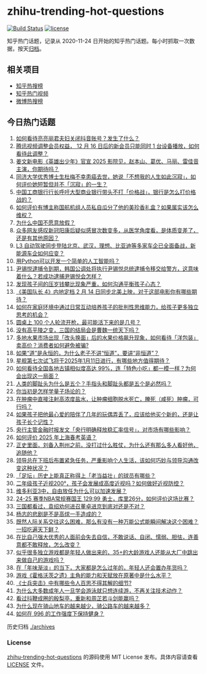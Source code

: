 # zhihu-trending-hot-questions

[![Build Status](https://github.com/justjavac/zhihu-trending-hot-questions/workflows/ci/badge.svg?branch=master)](https://github.com/justjavac/zhihu-trending-hot-questions/actions)
[![license](https://img.shields.io/github/license/justjavac/zhihu-trending-hot-questions)](https://github.com/justjavac/zhihu-trending-hot-questions/blob/master/LICENSE)

知乎热门话题，记录从 2020-11-24
日开始的知乎热门话题。每小时抓取一次数据，按天[归档](./archives)。

## 相关项目

- [知乎热搜榜](https://github.com/justjavac/zhihu-trending-top-search)
- [知乎热门视频](https://github.com/justjavac/zhihu-trending-hot-video)
- [微博热搜榜](https://github.com/justjavac/weibo-trending-hot-search)

## 今日热门话题

<!-- BEGIN -->
<!-- 最后更新时间 Tue Jan 07 2025 02:10:18 GMT+0800 (China Standard Time) -->

1. [如何看待亮亮丽君夫妇关闭抖音账号？发生了什么？](https://www.zhihu.com/question/8770865017)
1. [腾讯视频调整会员权益， 12 月 16 日后的新会员只能同时 1 台设备播放，如何看待此调整？](https://www.zhihu.com/question/6454642246)
1. [姜文新电影《英雄出少年》官宣 2025 影院见，赵本山、葛优、马丽、雷佳音主演，你期待吗？](https://www.zhihu.com/question/8837418300)
1. [同济大学优秀博士生杜梅不幸患癌去世，她说「不想我的人生如此沉寂」，如何评价她短暂但并不「沉寂」的一生？](https://www.zhihu.com/question/8838551472)
1. [中国工商银行行长呼吁大型商业银行带头不打「价格战」，银行是怎么打价格战的？](https://www.zhihu.com/question/8787635435)
1. [如何评价有博主称国航机组人员私自瓜分了他的美珍香礼盒？如果属实该怎么维权？](https://www.zhihu.com/question/8641132283)
1. [为什么中国不愿意放假？](https://www.zhihu.com/question/8592355522)
1. [众多网友感叹新冠阳康后疑似感冒次数变多，从医学角度看，是体质变差了，还是有其他原因？](https://www.zhihu.com/question/8636783554)
1. [L3 自动驾驶同步登陆北京、武汉，理想、比亚迪等多家车企已全面备战，新能源车企如何应变？](https://www.zhihu.com/question/8797505063)
1. [用Python可以开发一个简单的人工智能吗？](https://www.zhihu.com/question/304543222)
1. [尹锡悦逮捕令到期，韩国公调处将执行尹锡悦总统逮捕令移交给警方，这意味着什么？若成功逮捕尹锡悦会怎样？](https://www.zhihu.com/question/8836251293)
1. [发现孩子间的压岁钱攀比现象严重，如何沟通平衡孩子心态？](https://www.zhihu.com/question/7845064932)
1. [《美国队长 4》内地定档 2 月 14 日同步北美上映，对于这部电影你有哪些期待？](https://www.zhihu.com/question/8845368665)
1. [如何在家庭环境中通过日常互动培养孩子的批判性思维能力，给孩子更多独立思考的机会？](https://www.zhihu.com/question/5712057523)
1. [圆桌上 100 个人轮流开枪，最可能活下来的是几号？](https://www.zhihu.com/question/8225556361)
1. [没有高平陵之变，三国的结局会是曹魏一统天下吗？](https://www.zhihu.com/question/8791902653)
1. [多地水果市场出现「改头换面」后的水果价格飙升现象，如何看待「洋包装」卖高价？消费者如何避免被骗?](https://www.zhihu.com/question/8760158046)
1. [如果“道”是永恒的，为什么老子不讲“恒道”，要讲“非恒道”？](https://www.zhihu.com/question/8465847276)
1. [星舰第七次试飞将于2025年1月11日进行，有哪些地方值得期待？](https://www.zhihu.com/question/7707266904)
1. [如何看待全国各地古镇相似度高达 99%，连「特色小吃」都一模一样？为何会出现这一局面？](https://www.zhihu.com/question/591935274)
1. [人类的脚趾头为什么是五个？手指头和脚趾头都是五个是必然吗？](https://www.zhihu.com/question/8392216325)
1. [你当初是怎样学量子场论的？](https://www.zhihu.com/question/429386653)
1. [在肿瘤中直接注射高浓度盐水，让肿瘤细胞脱水死亡，腌死（咸死）肿瘤，可行吗？](https://www.zhihu.com/question/7843934510)
1. [如果孩子把他最心爱的陪伴了几年的玩偶弄丢了，应该给他买个新的，还是让孩子长个记性？](https://www.zhihu.com/question/515264590)
1. [央行主管金融时报发文「央行明确释放稳汇率信号」，对市场有哪些影响？](https://www.zhihu.com/question/8847307622)
1. [如何评价 2025 年上海春考英语？](https://www.zhihu.com/question/8765713571)
1. [正史里面，刘备入荆州之前，没打过什么胜仗，为什么还有那么多人看好他，追随他？](https://www.zhihu.com/question/8301746008)
1. [领导总在下班后布置紧急任务，严重影响个人生活，该如何巧妙与领导沟通改变这种状况？](https://www.zhihu.com/question/8492510868)
1. [「足坛」历史上能真正称得上「老当益壮」的球员有哪些？](https://www.zhihu.com/question/444277865)
1. [二年级孩子近视200°，孩子会发展成高度近视吗？如何做好近视防控？](https://www.zhihu.com/question/8612032173)
1. [维多利亚3中，自由放任为什么可以加速发展？](https://www.zhihu.com/question/8547535496)
1. [24-25 赛季NBA常规赛国王 129:99 勇士，库里26分，如何评价这场比赛？](https://www.zhihu.com/question/8840367295)
1. [三国都看过，袁绍劝何进召董卓进京到底对还是不对？](https://www.zhihu.com/question/3264899443)
1. [杨志的悲剧是不是高俅一手造成的？](https://www.zhihu.com/question/654457424)
1. [既然人际关系交往这么困难，那么有没有一种万能公式能瞬间解决这个困难？一招吃遍天下鲜？](https://www.zhihu.com/question/8649712888)
1. [在比自己强大优秀的人面前会失去自信，不敢说话、自闭、懦弱、胆怯，连善意都不敢释放，怎么改变？](https://www.zhihu.com/question/588130957)
1. [似乎很多独立游戏都是年轻人做出来的，35+的大龄游戏人还能从大厂中跳出来做自己的游戏吗？](https://www.zhihu.com/question/4852845720)
1. [在「年味渐淡」的当下，大家都是怎么过年的，年轻人还会置办年货吗？](https://www.zhihu.com/question/8818628153)
1. [游戏《霍格沃茨之遗》主角的能力和天赋放在原著中是什么水平？](https://www.zhihu.com/question/584448956)
1. [《士兵突击》中有哪些令人百思不得其解的细节?](https://www.zhihu.com/question/626896701)
1. [为什么大多数成年人一旦学会游泳就只想连续游，不再关注技术动作？](https://www.zhihu.com/question/7803569929)
1. [看过抖鞭成圈的殷梨亭，重新和周芷若斗剑能赢吗？](https://www.zhihu.com/question/8551390077)
1. [为什么现在骑山地车的越来越少，骑公路车的越来越多？](https://www.zhihu.com/question/546589221)
1. [如何在 996 的工作强度下保持健身？](https://www.zhihu.com/question/660604317)

<!-- END -->

历史归档 [./archives](./archives)

### License

[zhihu-trending-hot-questions](https://github.com/justjavac/zhihu-trending-hot-questions)
的源码使用 MIT License 发布。具体内容请查看 [LICENSE](./LICENSE) 文件。
